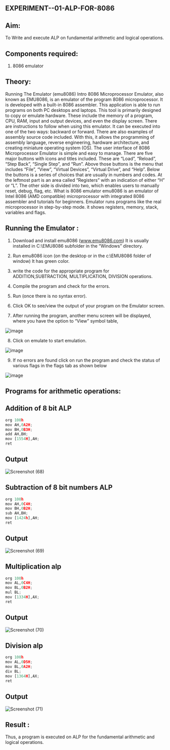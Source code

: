 ## EXPERIMENT--01-ALP-FOR-8086

## Aim: 
To Write and execute ALP on fundamental arithmetic and logical operations.

## Components required:

1. 8086  emulator 

## Theory:
Running The Emulator (emu8086) Intro 8086 Microprocessor Emulator, also known as EMU8086, is an emulator of the program 8086 microprocessor. It is developed with a built-in 8086 assembler. This application is able to run programs on both PC desktops and laptops. This tool is primarily designed to copy or emulate hardware. These include the memory of a program, CPU, RAM, input and output devices, and even the display screen. There are instructions to follow when using this emulator. It can be executed into one of the two ways: backward or forward. There are also examples of assembly source code included. With this, it allows the programming of assembly language, reverse engineering, hardware architecture, and creating miniature operating system (OS). The user interface of 8086 Microprocessor Emulator is simple and easy to manage. There are five major buttons with icons and titles included. These are “Load”, “Reload”, “Step Back”, “Single Step”, and “Run”. Above those buttons is the menu that includes “File”, “View”, “Virtual Devices”, “Virtual Drive”, and “Help”. Below the buttons is a series of choices that are usually in numbers and codes. At the leftmost part is an area called “Registers” with an indication of either “H” or “L”. The other side is divided into two, which enables users to manually reset, debug, flag, etc. What is 8086 emulator emu8086 is an emulator of Intel 8086 (AMD compatible) microprocessor with integrated 8086 assembler and tutorials for beginners. Emulator runs programs like the real microprocessor in step-by-step mode. it shows registers, memory, stack, variables and flags.


 ## Running the Emulator :
1.	Download and install emu8086 (www.emu8086.com) It is usually installed in C:\EMU8086 subfolder in the “Windows” directory.

2.	Run  emu8086 icon (on the desktop or in the c:\EMU8086 folder of window) It has green color.
 
3.	write the code for the appropriate program for ADDITION,SUBTRACTION, MULTIPLICATION,  DIVISION operations.

4.	Compile the program and check for the errors.
	 
5.	Run (once there is no syntax error).

6.	Click OK to see/view the output of your program on the Emulator screen. 

7.	After running the program, another menu screen will be displayed, where you have the option to “View” symbol table,	 

![image](https://user-images.githubusercontent.com/36288975/189273263-d65baae9-4b8f-4723-afb3-c0ffa4052b04.png)

8.	Click on emulate to start emulation.

![image](https://user-images.githubusercontent.com/36288975/189273273-9bb36ec1-e2e8-4892-8d35-37707332bfdc.png)


9.	If no errors are found click on run the program and check the status of various flags in the flags tab as shown below

 
![image](https://user-images.githubusercontent.com/36288975/189273277-113a2a33-4a40-4ff8-95a5-ecd3a1f504fe.png)


## Programs for arithmetic  operations:

## Addition  of 8 bit ALP 
```python
org 100h
mov AH,0A2H;
mov BH,0B3H;
add AH,BH;
mov [1554H],AH;
ret
```
## Output  
 ![Screenshot (68)](https://github.com/TejaswiniGugananthan/EXPERIMENT--01-ALP-FOR-8086/assets/121222763/b1951263-450f-416e-b206-1d5c31a9cbdf)


## Subtraction   of 8 bit numbers  ALP 
```python
org 100h
mov AH,0C4H;
mov BH,0B2H;
sub AH,BH;
mov [1424h],AH;
ret
```
## Output 
![Screenshot (69)](https://github.com/TejaswiniGugananthan/EXPERIMENT--01-ALP-FOR-8086/assets/121222763/e403dfea-817b-4671-ad17-b2ccb8d6aa0f)

## Multiplication alp 
```python
org 100h
mov AL,0C4H;
mov BL,0B2H;
mul BL;
mov [1334H],AX;
ret
```
## Output  
![Screenshot (70)](https://github.com/TejaswiniGugananthan/EXPERIMENT--01-ALP-FOR-8086/assets/121222763/a71b790e-9017-4482-b079-d9ee2b29ea3f)

## Division alp 
```python
org 100h
mov AL,0D5H;
mov BL,0A2H;
div BL;
mov [1364H],AX;
ret

```
## Output  
![Screenshot (71)](https://github.com/TejaswiniGugananthan/EXPERIMENT--01-ALP-FOR-8086/assets/121222763/262bc631-1a40-480e-bd5a-fb7537f20c79)


## Result :
Thus, a program is executed on ALP for the fundamental arithmetic and logical operations.








